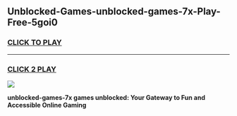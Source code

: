 
## Unblocked-Games-unblocked-games-7x-Play-Free-5goi0
<h3>
<a href="https://premium76.site?title=unblocked-games-7x&ref=15A">CLICK TO PLAY</a></h3>
<hr>

<h3>
<a href="https://premium76.site?title=unblocked-games-7x&ref=15A">CLICK 2 PLAY</a>
  
</h3>

<a href="https://premium76.site?title=unblocked-games-7x&ref=15A"><img src="https://clearcache.store/games.png"></a>


**unblocked-games-7x games unblocked: Your Gateway to Fun and Accessible Online Gaming**
